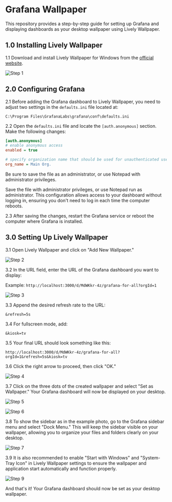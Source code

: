 # Grafana Wallpaper

This repository provides a step-by-step guide for setting up Grafana and displaying dashboards as your desktop wallpaper using Lively Wallpaper.

## 1.0 Installing Lively Wallpaper

1.1 Download and install Lively Wallpaper for Windows from the [official website](https://www.rocksdanister.com/lively).

![Step 1](step-1.png)

## 2.0 Configuring Grafana

2.1 Before adding the Grafana dashboard to Lively Wallpaper, you need to adjust two settings in the `defaults.ini` file located at:

    C:\Program Files\GrafanaLabs\grafana\conf\defaults.ini

2.2 Open the `defaults.ini` file and locate the `[auth.anonymous]` section. Make the following changes:
 
```ini
[auth.anonymous]
# enable anonymous access
enabled = true

# specify organization name that should be used for unauthenticated users
org_name = Main Org.
```

Be sure to save the file as an administrator, or use Notepad with administrator privileges.

Save the file with administrator privileges, or use Notepad run as administrator. This configuration allows access to your dashboard without logging in, ensuring you don't need to log in each time the computer reboots.

2.3 After saving the changes, restart the Grafana service or reboot the computer where Grafana is installed.

## 3.0 Setting Up Lively Wallpaper

3.1 Open Lively Wallpaper and click on "Add New Wallpaper."

![Step 2](step-2.png)

3.2 In the URL field, enter the URL of the Grafana dashboard you want to display:

Example: `http://localhost:3000/d/MdWKkr-4z/grafana-for-all?orgId=1`

![Step 3](step-3.png)

3.3 Append the desired refresh rate to the URL:

`&refresh=5s`

3.4 For fullscreen mode, add:

`&kiosk=tv`

3.5 Your final URL should look something like this:

`http://localhost:3000/d/MdWKkr-4z/grafana-for-all?orgId=1&refresh=5s&kiosk=tv`

3.6 Click the right arrow to proceed, then click "OK."

![Step 4](step-4.png)

3.7 Click on the three dots of the created wallpaper and select "Set as Wallpaper." Your Grafana dashboard will now be displayed on your desktop.

![Step 5](step-5.png)

![Step 6](step-6.png)

3.8  To show the sidebar as in the example photo, go to the Grafana sidebar menu and select "Dock Menu." This will keep the sidebar visible on your wallpaper, allowing you to organize your files and folders clearly on your desktop.

![Step 7](step-7.png)

3.9 It is also recommended to enable "Start with Windows" and "System-Tray Icon" in Lively Wallpaper settings to ensure the wallpaper and application start automatically and function properly.

![Step 9](step-9.png)

And that's it! Your Grafana dashboard should now be set as your desktop wallpaper.





